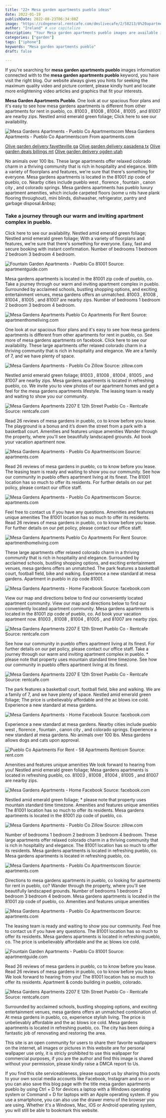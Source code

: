 ```yaml
---
title: "22+ Mesa garden apartments pueblo ideas"
date: 2022-01-19
publishDate: 2022-08-23T06:34:08Z
image: "https://cdngeneral.rentcafe.com/dmslivecafe/2/58213/8%20apartments_in_pueblo_bench.jpg?width=350"
author: "Ireland" # use capitalize
description: "Your Mesa garden apartments pueblo images are available in this site. Mesa garden apartments pueblo are a topic that is being searched for and liked by netizens now. You can Find and Download the Mesa garden apartments pueblo files here. Find and Download all free photos and vectors."
categories: ["garden"]
tags: ["iphone"]
keywords: "Mesa garden apartments pueblo"
draft: false

---
```


If you're searching for **mesa garden apartments pueblo** images information connected with to the **mesa garden apartments pueblo** keyword, you have visit the right  blog.  Our website always  gives you  hints  for seeking  the maximum  quality video and picture  content, please kindly hunt and locate more enlightening video articles and graphics  that fit your interests.

**Mesa Garden Apartments Pueblo**. One look at our spacious floor plans and it&#039;s easy to see how mesa gardens apartments is different from other apartments for rent in pueblo, co. 81003 , 81008 , 81004 , 81005 , and 81007 are nearby zips. Nestled amid emerald green foliage; Click here to see our availability.

![Mesa Gardens Apartments - Pueblo Co Apartmentscom](https://images1.apartments.com/i2/Ymzsb0ATsF-4jHj4Vfo92FWZQilTV5vKbFJL53-At2U/111/mesa-gardens-pueblo-co-primary-photo.jpg "Mesa Gardens Apartments - Pueblo Co Apartmentscom")
Mesa Gardens Apartments - Pueblo Co Apartmentscom From apartments.com

[Olive garden delivery fayetteville ga](/olive-garden-delivery-fayetteville-ga/)
[Olive garden delivery pasadena tx](/olive-garden-delivery-pasadena-tx/)
[Olive garden deals billings mt](/olive-garden-deals-billings-mt/)
[Olive garden delivery ogden utah](/olive-garden-delivery-ogden-utah/)

No animals over 100 lbs. These large apartments offer relaxed colorado charm in a thriving community that is rich in hospitality and elegance. With a variety of floorplans and features, we&#039;re sure that there&#039;s something for everyone. Mesa gardens apartments is located in the 81001 zip code of pueblo, co. Nearby cities include pueblo west , florence , fountain , canon city , and colorado springs. Mesa gardens apartments has pueblo luxury apartment amenities, which include carpeted floors (some u nits have plank flooring throughout), mini blinds, dishwasher, refrigerator, pantry and garbage disposal.&amp;nbsp;

### Take a journey through our warm and inviting apartment complex in pueblo.

Click here to see our availability. Nestled amid emerald green foliage; Nestled amid emerald green foliage; With a variety of floorplans and features, we&#039;re sure that there&#039;s something for everyone. Easy, fast and secure booking with instant confirmation. Number of bedrooms 1 bedroom 2 bedroom 3 bedroom 4 bedroom.


![Fountain Garden Apartments - Pueblo Co 81001](https://rentpath-res.cloudinary.com/$img_current/t_3x2_jpg_xl/4f433c35a8e6f8ed4f34cee3ec4d0982 "Fountain Garden Apartments - Pueblo Co 81001")
Source: apartmentguide.com

Mesa gardens apartments is located in the 81001 zip code of pueblo, co. Take a journey through our warm and inviting apartment complex in pueblo. Surrounded by acclaimed schools, bustling shopping options, and exciting entertainment venues, mesa gardens offers an unmatched. 81003 , 81008 , 81004 , 81005 , and 81007 are nearby zips. Number of bedrooms 1 bedroom 2 bedroom 3 bedroom 4 bedroom.

![Mesa Gardens Apartments Pueblo Co Apartments For Rent](https://images1.apartmenthomeliving.com/i2/AXunxS48Tl5qUvXLW5NARGCKZRIyUApRz8FPnUNtWH8/117/image.png "Mesa Gardens Apartments Pueblo Co Apartments For Rent")
Source: apartmenthomeliving.com

One look at our spacious floor plans and it&#039;s easy to see how mesa gardens apartments is different from other apartments for rent in pueblo, co. See more of mesa gardens apartments on facebook. Click here to see our availability. These large apartments offer relaxed colorado charm in a thriving community that is rich in hospitality and elegance. We are a family of 7, and we have plenty of space.

![Mesa Gardens Apartments - Pueblo Co Zillow](https://photos.zillowstatic.com/fp/f3a48d42a5c93ffce8489db469ce3852-o_a.webp "Mesa Gardens Apartments - Pueblo Co Zillow")
Source: zillow.com

Nestled amid emerald green foliage; 81003 , 81008 , 81004 , 81005 , and 81007 are nearby zips. Mesa gardens apartments is located in refreshing pueblo, co. We invite you to view photos of our apartment homes and get a feel for the mesa gardens apartments lifestyle. The leasing team is ready and waiting to show you our community.

![Mesa Gardens Apartments 2207 E 12th Street Pueblo Co - Rentcafe](https://cdngeneral.rentcafe.com/dmslivecafe/2/58213/28%20apartments_in_pueblo_monument.jpg?width=850&amp;mode=pad&amp;bgcolor=333333&amp;quality=80 "Mesa Gardens Apartments 2207 E 12th Street Pueblo Co - Rentcafe")
Source: rentcafe.com

Read 26 reviews of mesa gardens in pueblo, co to know before you lease. The playground is a bonus and it’s down the street from a park with a basketball court. Amenities and features unique amenities Wander through the property, where you&#039;ll see beautifully landscaped grounds. Ad book your vacation apartment now.

![Mesa Gardens Apartments - Pueblo Co Apartmentscom](https://images1.apartments.com/i2/I942rWtjSu_eqx09b-7bg4wv5MU_SHBXN20EMm855MQ/117/mesa-gardens-pueblo-co-play-area.jpg?p=1 "Mesa Gardens Apartments - Pueblo Co Apartmentscom")
Source: apartments.com

Read 26 reviews of mesa gardens in pueblo, co to know before you lease. The leasing team is ready and waiting to show you our community. See how our community in pueblo offers apartment living at its finest. The 81001 location has so much to offer its residents. For further details on our pet policy, please contact our office staff.

![Mesa Gardens Apartments - Pueblo Co Apartmentscom](https://images1.apartments.com/i2/XxVPfht1mXHx_cC8vCHrqCNl1vBbRBCEfKs0W0VCW_A/117/mesa-gardens-pueblo-co-barbeque.jpg?p=1 "Mesa Gardens Apartments - Pueblo Co Apartmentscom")
Source: apartments.com

Feel free to contact us if you have any questions. Amenities and features unique amenities The 81001 location has so much to offer its residents. Read 26 reviews of mesa gardens in pueblo, co to know before you lease. For further details on our pet policy, please contact our office staff.

![Mesa Gardens Apartments Pueblo Co Apartments For Rent](https://images1.apartmenthomeliving.com/i2/EwNIPOtX_cIVFT_lZDiqgK0vMqGpLHYaCDwXUScgObw/117/image.png "Mesa Gardens Apartments Pueblo Co Apartments For Rent")
Source: apartmenthomeliving.com

These large apartments offer relaxed colorado charm in a thriving community that is rich in hospitality and elegance. Surrounded by acclaimed schools, bustling shopping options, and exciting entertainment venues, mesa gardens offers an unmatched. The park features a basketball court, football field, bike and walking. Experience a new standard at mesa gardens. Apartment in pueblo in zip code 81001.

![Mesa Gardens Apartments - Home Facebook](https://lookaside.fbsbx.com/lookaside/crawler/media/?media_id=143843485645615 "Mesa Gardens Apartments - Home Facebook")
Source: facebook.com

View our map and directions below to find our conveniently located apartment community. View our map and directions below to find our conveniently located apartment community. Mesa gardens apartments is located in the 81001 zip code of pueblo, co. Ad book your vacation apartment now. 81003 , 81008 , 81004 , 81005 , and 81007 are nearby zips.

![Mesa Gardens Apartments 2207 E 12th Street Pueblo Co - Rentcafe](https://cdngeneral.rentcafe.com/dmslivecafe/2/58213/2%20apartments_in_pueblo_picnic.jpg?width=350 "Mesa Gardens Apartments 2207 E 12th Street Pueblo Co - Rentcafe")
Source: rentcafe.com

See how our community in pueblo offers apartment living at its finest. For further details on our pet policy, please contact our office staff. Take a journey through our warm and inviting apartment complex in pueblo. * please note that property uses mountain standard time timezone. See how our community in pueblo offers apartment living at its finest.

![Mesa Gardens Apartments 2207 E 12th Street Pueblo Co - Rentcafe](https://cdngeneral.rentcafe.com/dmslivecafe/2/58213/26%20apartments_in_pueblo_grounds.jpg?width=350 "Mesa Gardens Apartments 2207 E 12th Street Pueblo Co - Rentcafe")
Source: rentcafe.com

The park features a basketball court, football field, bike and walking. We are a family of 7, and we have plenty of space. Nestled amid emerald green foliage; The price is unbelievably affordable and the ac blows ice cold. Experience a new standard at mesa gardens.

![Mesa Gardens Apartments - Home Facebook](https://lookaside.fbsbx.com/lookaside/crawler/media/?media_id=1063764710470943 "Mesa Gardens Apartments - Home Facebook")
Source: facebook.com

Experience a new standard at mesa gardens. Nearby cities include pueblo west , florence , fountain , canon city , and colorado springs. Experience a new standard at mesa gardens. No animals over 100 lbs. Mesa gardens allows dogs and cats upon approval.

![Pueblo Co Apartments For Rent - 58 Apartments Rentcom](https://rentpath-res.cloudinary.com/t_rp,cs_tinysrgb,fl_force_strip,w_400,h_240,c_fill,q_auto:low,dpr_1.0/e_unsharp_mask:50/b1e36ec0a4b4af2f4cfa9b7259cb1d9b "Pueblo Co Apartments For Rent - 58 Apartments Rentcom")
Source: rent.com

Amenities and features unique amenities We look forward to hearing from you! Nestled amid emerald green foliage; Mesa gardens apartments is located in refreshing pueblo, co. 81003 , 81008 , 81004 , 81005 , and 81007 are nearby zips.

![Mesa Gardens Apartments - Home Facebook](https://lookaside.fbsbx.com/lookaside/crawler/media/?media_id=1888341808013225 "Mesa Gardens Apartments - Home Facebook")
Source: facebook.com

Nestled amid emerald green foliage; * please note that property uses mountain standard time timezone. Amenities and features unique amenities The 81001 location has so much to offer its residents. Mesa gardens apartments is located in the 81001 zip code of pueblo, co.

![Mesa Gardens Apartments - Pueblo Co Zillow](https://photos.zillowstatic.com/fp/25500d4bfea81589e62e40d6dad56a6b-cc_ft_960.jpg "Mesa Gardens Apartments - Pueblo Co Zillow")
Source: zillow.com

Number of bedrooms 1 bedroom 2 bedroom 3 bedroom 4 bedroom. These large apartments offer relaxed colorado charm in a thriving community that is rich in hospitality and elegance. The 81001 location has so much to offer its residents. Mesa gardens apartments is located in refreshing pueblo, co. Mesa gardens apartments is located in refreshing pueblo, co.

![Mesa Gardens Apartments - Pueblo Co Apartmentscom](https://images1.apartments.com/i2/_HzLv3uFwo_Tk9hAgnM0ZlTRabbP6RiozMX_I_nIlFM/117/mesa-gardens-pueblo-co-building-photo.jpg?p=1 "Mesa Gardens Apartments - Pueblo Co Apartmentscom")
Source: apartments.com

Directions to mesa gardens apartments in pueblo, co looking for apartments for rent in pueblo, co? Wander through the property, where you&#039;ll see beautifully landscaped grounds. Number of bedrooms 1 bedroom 2 bedroom 3 bedroom 4 bedroom. Mesa gardens apartments is located in the 81001 zip code of pueblo, co. Amenities and features unique amenities

![Mesa Gardens Apartments - Pueblo Co Apartmentscom](https://images1.apartments.com/i2/7_LRhSoNia6rtD37W1pZbeho-7UZud5MqTkHPD0LQmA/117/mesa-gardens-pueblo-co-kitchen.jpg?p=1 "Mesa Gardens Apartments - Pueblo Co Apartmentscom")
Source: apartments.com

The leasing team is ready and waiting to show you our community. Feel free to contact us if you have any questions. The 81001 location has so much to offer its residents. Mesa gardens apartments is located in refreshing pueblo, co. The price is unbelievably affordable and the ac blows ice cold.

![Fountain Garden Apartments - Pueblo Co 81001](https://rentpath-res.cloudinary.com/$img_current/t_3x2_jpg_xl/5141a4db7f26418520d5d5eba6654f67 "Fountain Garden Apartments - Pueblo Co 81001")
Source: apartmentguide.com

Read 26 reviews of mesa gardens in pueblo, co to know before you lease. Read 26 reviews of mesa gardens in pueblo, co to know before you lease. We look forward to hearing from you! The 81001 location has so much to offer its residents. Apartment &amp; condo building in pueblo, colorado.

![Mesa Gardens Apartments 2207 E 12th Street Pueblo Co - Rentcafe](https://cdngeneral.rentcafe.com/dmslivecafe/2/58213/8%20apartments_in_pueblo_bench.jpg?width=350 "Mesa Gardens Apartments 2207 E 12th Street Pueblo Co - Rentcafe")
Source: rentcafe.com

Surrounded by acclaimed schools, bustling shopping options, and exciting entertainment venues, mesa gardens offers an unmatched combination of. At mesa gardens in pueblo, co, experience stylish living. The price is unbelievably affordable and the ac blows ice cold. Mesa gardens apartments is located in refreshing pueblo, co. The city has been doing a fantastic job of renovating and restoring the area.

This site is an open community for users to share their favorite wallpapers on the internet, all images or pictures in this website are for personal wallpaper use only, it is stricly prohibited to use this wallpaper for commercial purposes, if you are the author and find this image is shared without your permission, please kindly raise a DMCA report to Us.

If you find this site serviceableness, please support us by sharing this posts to your own social media accounts like Facebook, Instagram and so on or you can also save this blog page with the title mesa garden apartments pueblo by using Ctrl + D for devices a laptop with a Windows operating system or Command + D for laptops with an Apple operating system. If you use a smartphone, you can also use the drawer menu of the browser you are using. Whether it's a Windows, Mac, iOS or Android operating system, you will still be able to bookmark this website.

